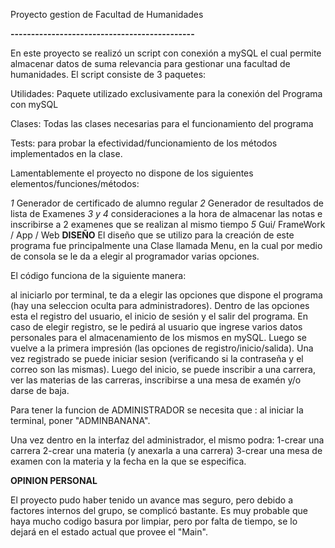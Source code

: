 Proyecto gestion de Facultad de Humanidades

**---------------------------------------------**


En este proyecto se realizó un script con conexión a mySQL el cual permite almacenar datos de suma relevancia para gestionar una facultad de humanidades.
El script consiste de 3 paquetes:

Utilidades: Paquete utilizado exclusivamente para la conexión del Programa con mySQL

Clases: Todas las clases necesarias para el funcionamiento del programa

Tests: para probar la efectividad/funcionamiento de los métodos implementados en la clase.

Lamentablemente el proyecto no dispone de los siguientes elementos/funciones/métodos:

*1* Generador de certificado de alumno regular
*2* Generador de resultados de lista de Examenes
*3 y 4* consideraciones a la hora de almacenar las notas  e inscribirse a  2 examenes que se realizan al mismo tiempo
*5* Gui/ FrameWork / App / Web
**DISEÑO**
El diseño que se utilizo para la creación de este programa fue principalmente una Clase llamada Menu, en la cual por medio de consola se le da a elegir al programador varias opciones.

El código funciona de la siguiente manera:

al iniciarlo por terminal, te da a elegir las opciones que dispone el programa (hay una seleccion oculta para administradores).
Dentro de las opciones esta el registro del usuario, el inicio de sesión y el salir del programa.
En caso de elegir registro, se le pedirá al usuario que ingrese varios datos personales para el almacenamiento de los mismos en mySQL.
Luego se vuelve a la primera impresión (las opciones de registro/inicio/salida).
Una vez registrado se puede iniciar sesion (verificando si la contraseña y el correo son las mismas).
Luego del inicio, se puede inscribir a una carrera, ver las materias de las carreras, inscribirse a una mesa de examén y/o darse de baja.

Para tener la funcion de ADMINISTRADOR se necesita que : al iniciar la terminal, poner "ADMINBANANA".

Una vez dentro en la interfaz del administrador, el mismo podra:
1-crear una carrera
2-crear una materia (y anexarla a una carrera)
3-crear una mesa de examen con la materia y la fecha en la que se especifica.



**OPINION PERSONAL**

El proyecto pudo haber tenido un avance mas seguro, pero debido a factores internos del grupo, se complicó bastante.
Es muy probable que haya mucho codigo basura por limpiar, pero por falta de tiempo, se lo dejará en el estado actual que provee el "Main".


